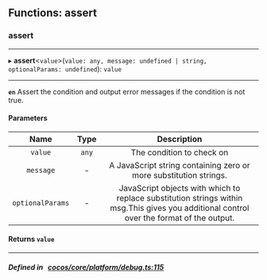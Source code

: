 ## Functions: assert

### assert


___
▸ **assert**<`value`\>(`value: any, message: undefined | string, optionalParams: undefined`): `value`
___


**`en`** 
Assert the condition and output error messages if the condition is not true.



#### Parameters

| Name | Type | Description |
| :------: | :------: | :------: |
| `value` | `any` | The condition to check on  |
| `message` | - | A JavaScript string containing zero or more substitution strings.  |
| `optionalParams` | - | JavaScript objects with which to replace substitution strings within msg.This gives you additional control over the format of the output.  |

#### Returns `value` 
___


##### Defined in &nbsp;   [cocos/core/platform/debug.ts:115](https://github.com/cocos-creator/engine/blob/c7bf6b8a9/cocos/core/platform/debug.ts#L115)&nbsp;

